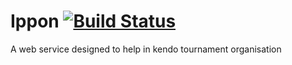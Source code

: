 # Ippon [![Build Status](https://travis-ci.org/morynicz/tournament-service.svg?branch=2.0)](https://travis-ci.org/morynicz/tournament-service)
A web service designed to help in kendo tournament organisation
